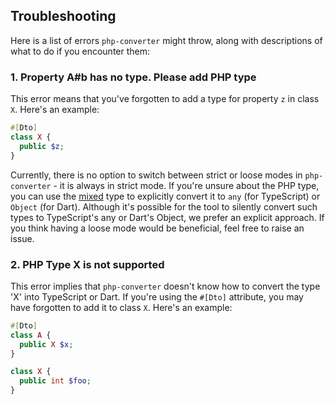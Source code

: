 ## Troubleshooting
Here is a list of errors `php-converter` might throw, along with descriptions of what to do if you encounter them:

### 1. Property A#b has no type. Please add PHP type
This error means that you've forgotten to add a type for property `z` in class `X`. Here's an example:

```php
#[Dto]
class X {
  public $z;
} 
```

Currently, there is no option to switch between strict or loose modes in `php-converter` - it is always in strict mode. If you're unsure about the PHP type, you can use the [mixed](https://www.php.net/manual/en/language.types.declarations.php#language.types.declarations.mixed) type to explicitly convert it to `any` (for TypeScript) or `Object` (for Dart). Although it's possible for the tool to silently convert such types to TypeScript's any or Dart's Object, we prefer an explicit approach. If you think having a loose mode would be beneficial, feel free to raise an issue.


### 2. PHP Type X is not supported
This error implies that `php-converter` doesn't know how to convert the type 'X' into TypeScript or Dart. If you're using the `#[Dto]` attribute, you may have forgotten to add it to class `X`. Here's an example:

```php
#[Dto]
class A {
  public X $x;
}

class X {
  public int $foo;
}
```